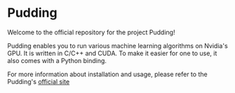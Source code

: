 # Pudding

Welcome to the official repository for the project Pudding!

Pudding enables you to run various machine learning algorithms on Nvidia's GPU. It is written in C/C++ and CUDA. To make it easier for one to use, it also comes with a Python binding.

For more information about installation and usage, please refer to the Pudding's [official site](https://duconnor.github.io/Pudding/)
